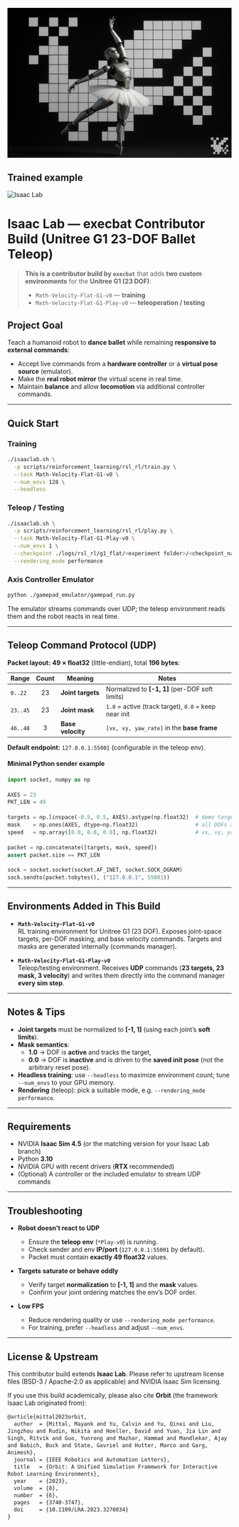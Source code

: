 ![Isaac Lab](logo.png)
## Trained example
![Isaac Lab](ballet_preview.gif)

# Isaac Lab — **execbat** Contributor Build (Unitree G1 23-DOF Ballet Teleop)

> **This is a contributor build by `execbat`** that adds **two custom environments** for the **Unitree G1 (23 DOF)**:
>
> - `Math-Velocity-Flat-G1-v0` — **training**
> - `Math-Velocity-Flat-G1-Play-v0` — **teleoperation / testing**

## Project Goal

Teach a humanoid robot to **dance ballet** while remaining **responsive to external commands**:

- Accept live commands from a **hardware controller** or a **virtual pose source** (emulator).
- Make the **real robot mirror** the virtual scene in real time.
- Maintain **balance** and allow **locomotion** via additional controller commands.

---

## Quick Start

### Training

```bash
./isaaclab.sh \
  -p scripts/reinforcement_learning/rsl_rl/train.py \
  --task Math-Velocity-Flat-G1-v0 \
  --num_envs 128 \
  --headless
```

### Teleop / Testing

```bash
./isaaclab.sh \
  -p scripts/reinforcement_learning/rsl_rl/play.py \
  --task Math-Velocity-Flat-G1-Play-v0 \
  --num_envs 1 \
  --checkpoint ./logs/rsl_rl/g1_flat/<experiment folder>/<checkpoint_name>.pt \
  --rendering_mode performance
```

### Axis Controller Emulator

```bash
python ./gamepad_emulator/gamepad_run.py
```

The emulator streams commands over UDP; the teleop environment reads them and the robot reacts in real time.

---

## Teleop Command Protocol (UDP)

**Packet layout:** **49 × float32** (little-endian), total **196 bytes**:

| Range         | Count | Meaning                                      | Notes                                                    |
|---------------|:-----:|----------------------------------------------|----------------------------------------------------------|
| `0..22`       |  23   | **Joint targets**                            | Normalized to **[-1, 1]** (per-DOF soft limits)         |
| `23..45`      |  23   | **Joint mask**                               | `1.0` = active (track target), `0.0` = keep near init   |
| `46..48`      |   3   | **Base velocity**                            | `[vx, vy, yaw_rate]` in the **base frame**              |

**Default endpoint:** `127.0.0.1:55001` (configurable in the teleop env).

#### Minimal Python sender example

```python
import socket, numpy as np

AXES = 23
PKT_LEN = 49

targets = np.linspace(-0.5, 0.5, AXES).astype(np.float32)  # demo targets in [-1,1]
mask    = np.ones(AXES, dtype=np.float32)                  # all DOFs active
speed   = np.array([0.0, 0.0, 0.0], np.float32)            # vx, vy, yaw_rate

packet = np.concatenate([targets, mask, speed])
assert packet.size == PKT_LEN

sock = socket.socket(socket.AF_INET, socket.SOCK_DGRAM)
sock.sendto(packet.tobytes(), ("127.0.0.1", 55001))
```

---

## Environments Added in This Build

- **`Math-Velocity-Flat-G1-v0`**  
  RL training environment for Unitree G1 (23 DOF). Exposes joint-space targets, per-DOF masking, and base velocity commands. Targets and masks are generated internally (commands manager).

- **`Math-Velocity-Flat-G1-Play-v0`**  
  Teleop/testing environment. Receives **UDP** commands (**23 targets, 23 mask, 3 velocity**) and writes them directly into the command manager **every sim step**.

---

## Notes & Tips

- **Joint targets** must be normalized to **[-1, 1]** (using each joint’s **soft limits**).
- **Mask semantics**:
  - **1.0** → DOF is **active** and tracks the target,
  - **0.0** → DOF is **inactive** and is driven to the **saved init pose** (not the arbitrary reset pose).
- **Headless training**: use `--headless` to maximize environment count; tune `--num_envs` to your GPU memory.
- **Rendering** (teleop): pick a suitable mode, e.g. `--rendering_mode performance`.

---

## Requirements

- NVIDIA **Isaac Sim 4.5** (or the matching version for your Isaac Lab branch)
- Python **3.10**
- NVIDIA GPU with recent drivers (**RTX** recommended)
- (Optional) A controller or the included emulator to stream UDP commands

---

## Troubleshooting

- **Robot doesn’t react to UDP**  
  - Ensure the **teleop env** (`*Play-v0`) is running.  
  - Check sender and env **IP/port** (`127.0.0.1:55001` by default).  
  - Packet must contain **exactly 49 float32** values.

- **Targets saturate or behave oddly**  
  - Verify target **normalization** to **[-1, 1]** and the **mask** values.  
  - Confirm your joint ordering matches the env’s DOF order.

- **Low FPS**  
  - Reduce rendering quality or use `--rendering_mode performance`.  
  - For training, prefer `--headless` and adjust `--num_envs`.

---

## License & Upstream

This contributor build extends **Isaac Lab**. Please refer to upstream license files (BSD-3 / Apache-2.0 as applicable) and NVIDIA Isaac Sim licensing.

If you use this build academically, please also cite **Orbit** (the framework Isaac Lab originated from):

```
@article{mittal2023orbit,
  author  = {Mittal, Mayank and Yu, Calvin and Yu, Qinxi and Liu, Jingzhou and Rudin, Nikita and Hoeller, David and Yuan, Jia Lin and Singh, Ritvik and Guo, Yunrong and Mazhar, Hammad and Mandlekar, Ajay and Babich, Buck and State, Gavriel and Hutter, Marco and Garg, Animesh},
  journal = {IEEE Robotics and Automation Letters},
  title   = {Orbit: A Unified Simulation Framework for Interactive Robot Learning Environments},
  year    = {2023},
  volume  = {8},
  number  = {6},
  pages   = {3740-3747},
  doi     = {10.1109/LRA.2023.3270034}
}
```
